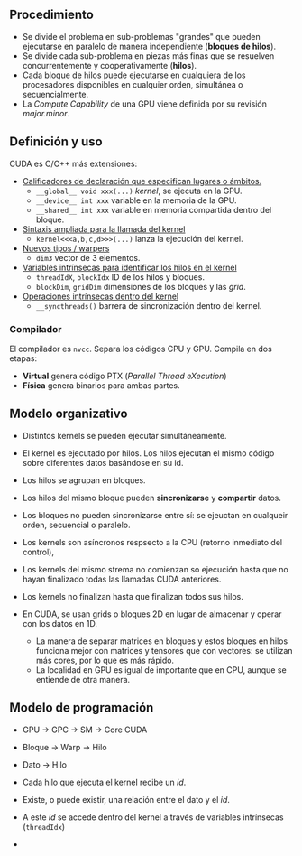 ## Procedimiento
- Se divide el problema en sub-problemas "grandes" que pueden ejecutarse en paralelo de manera independiente (**bloques de hilos**).
- Se divide cada sub-problema en piezas más finas que se resuelven concurrentemente y cooperativamente (**hilos**).
- Cada bloque de hilos puede ejecutarse en cualquiera de los procesadores disponibles en cualquier orden, simultánea o secuencialmente.
- La *Compute Capability* de una GPU viene definida por su revisión *major.minor*.

## Definición y uso
CUDA es C/C++ más extensiones:
- <u>Calificadores de declaración que especifican lugares o ámbitos.</u>
	- `__global__ void xxx(...)` *kernel*, se ejecuta en la GPU.
	- `__device__ int xxx` variable en la memoria de la GPU.
	- `__shared__ int xxx` variable en memoria compartida dentro del bloque.
- <u>Sintaxis ampliada para la llamada del kernel</u>
	- `kernel<<<a,b,c,d>>>(...)` lanza la ejecución del kernel.
- <u> Nuevos tipos / warpers</u>
	- `dim3` vector de 3 elementos.
- <u>Variables intrínsecas para identificar los hilos en el kernel</u>
	- `threadIdX`, `blockIdx` ID de los hilos y bloques.
	- `blockDim`, `gridDim` dimensiones de los bloques y las *grid*.
- <u>Operaciones intrínsecas dentro del kernel</u>
	- `__syncthreads()` barrera de sincronización dentro del kernel.

### Compilador
El compilador es `nvcc`. Separa los códigos CPU y GPU. Compila en dos etapas:
- **Virtual** genera código PTX (*Parallel Thread eXecution*)
- **Física** genera binarios para ambas partes.

## Modelo organizativo
- Distintos kernels se pueden ejecutar simultáneamente.
- El kernel es ejecutado por hilos. Los hilos ejecutan el mismo código sobre diferentes datos basándose en su id.
- Los hilos se agrupan en bloques.
- Los hilos del mismo bloque pueden **sincronizarse** y **compartir** datos.
- Los bloques no pueden sincronizarse entre sí: se ejeuctan en cualqueir orden, secuencial o paralelo.
- Los kernels son asíncronos respsecto a la CPU (retorno inmediato del control),
- Los kernels del mismo strema no comienzan so ejecución hasta que no hayan finalizado todas las llamadas CUDA anteriores.
- Los kernels no finalizan hasta que finalizan todos sus hilos.

- En CUDA, se usan grids o bloques 2D en lugar de almacenar y operar con los datos en 1D.
	- La manera de separar matrices en bloques y estos bloques en hilos funciona mejor con matrices y tensores que con vectores: se utilizan más cores, por lo que es más rápido.
	- La localidad en GPU es igual de importante que en CPU, aunque se entiende de otra manera.

## Modelo de programación
- GPU → GPC → SM → Core CUDA
- Bloque → Warp → Hilo
- Dato → Hilo

- Cada hilo que ejecuta el kernel recibe un *id*.
- Existe, o puede existir, una relación entre el dato y el *id*.
- A este *id* se accede dentro del kernel a través de variables intrínsecas (`threadIdx`)
- 